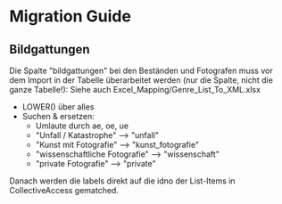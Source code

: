 # Migration Guide

## Bildgattungen
Die Spalte "bildgattungen" bei den Beständen und Fotografen muss vor dem Import in der Tabelle überarbeitet werden (nur die Spalte, nicht die ganze Tabelle!):
Siehe auch Excel_Mapping/Genre_List_To_XML.xlsx

 * LOWER() über alles
 * Suchen & ersetzen:
   * Umlaute durch ae, oe, ue
   * "Unfall / Katastrophe" --> "unfall"
   * "Kunst mit Fotografie" --> "kunst_fotografie"
   * "wissenschaftliche Fotografie" --> "wissenschaft"
   * "private Fotografie" --> "private"
   
Danach werden die labels direkt auf die idno der List-Items in CollectiveAccess gematched.




